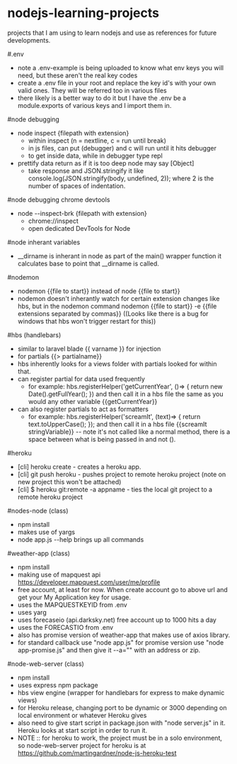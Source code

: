 # nodejs-learning-projects

projects that I am using to learn nodejs and use as references for future developments.

#.env
* note a .env-example is being uploaded to know what env keys you will need, but these aren't the real key codes
* create a .env file in your root and replace the key id's with your own valid ones.  They will be referred too in various files
* there likely is a better way to do it but I have the .env be a module.exports of various keys and I import them in.

#node debugging
* node inspect {filepath with extension}
	* within inspect (n = nextline, c = run until break)
	* in js files, can put (debugger) and c will run until it hits debugger
	* to get inside data, while in debugger type repl
* prettify data return as if it is too deep node may say [Object]
	* take response and JSON.stringify it like console.log(JSON.stringify(body, undefined, 2));  where 2 is the number of spaces of indentation.

#node debugging chrome devtools
* node --inspect-brk {filepath with extension}
	* chrome://inspect
	* open dedicated DevTools for Node

#node inherant variables
* __dirname is inherant in node as part of the main() wrapper function it calculates base to point that __dirname is called.


#nodemon
* nodemon {{file to start}} instead of node {{file to start}}
* nodemon doesn't inherantly watch for certain extension changes like hbs, but in the nodemon command
  nodemon {{file to start}} -e {{file extensions separated by commas}} ((Looks like there is a bug for windows that hbs won't trigger restart for this))

#hbs (handlebars)
* similar to laravel blade {{ varname }} for injection
* for partials {{> partialname}}
* hbs inherently looks for a views folder with partials looked for within that.
* can register partial for data used frequently 
	* for example: hbs.registerHelper('getCurrentYear', ()=> {
	return new Date().getFullYear();
})  and then call it in a hbs file the same as you would any other variable {{getCurrentYear}}
* can also register partials to act as formatters
	* for example: hbs.registerHelper('screamIt', (text)=> {
	return text.toUpperCase();
});  and then call it in a hbs file {{screamIt stringVariable}} -- note it's not called like a normal method, there is a space between what is being passed in and not ().

#heroku
* [cli] heroku create - creates a heroku app.
* [cli] git push heroku - pushes project to remote heroku project (note on new project this won't be attached)
* [cli] $ heroku git:remote -a appname - ties the local git project to a remote heroku project

#nodes-node (class)
* npm install
* makes use of yargs
* node app.js --help brings up all commands


#weather-app (class)
* npm install
* making use of mapquest api https://developer.mapquest.com/user/me/profile
* free account, at least for now.  When create account go to above url and get your My Application key for usage.
* uses the MAPQUESTKEYID from .env
* uses yarg
* uses forecaseio (api.darksky.net) free account up to 1000 hits a day
* uses the FORECASTIO from .env
* also has promise version of weather-app that makes use of axios library.
* for standard callback use "node app.js" for promise version use "node app-promise.js" and then give it --a="" with an address or zip.

#node-web-server (class)
* npm install
* uses express npm package
* hbs view engine (wrapper for handlebars for express to make dynamic views)
* for Heroku release, changing port to be dynamic or 3000 depending on local environment or whatever Heroku gives
* also need to give start script in package.json with "node server.js" in it.  Heroku looks at start script in order to run it.
* NOTE :: for heroku to work, the project must be in a solo environment, so node-web-server project for heroku is at https://github.com/martingardner/node-js-heroku-test